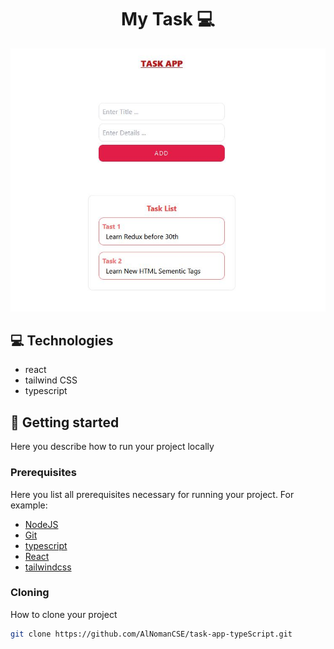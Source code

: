 <h1 align="center" style="font-weight: bold;">My Task 💻</h1>

<p align="center">
<div align="center">
<!-- <img src="./public/1.JPG" alt="Logo" width="300" height="300"> -->

</div>


![Awesome ReadME](public/2.JPG)

<h2 id="technologies">💻 Technologies</h2>

- react
- tailwind CSS
- typescript

<h2 id="started">🚀 Getting started</h2>

Here you describe how to run your project locally

<h3>Prerequisites</h3>

Here you list all prerequisites necessary for running your project. For example:

- [NodeJS](https://github.com/)
- [Git](https://github.com)
- [typescript](https://www.typescriptlang.org/)
- [React](https://react.dev/learn)
- [tailwindcss](https://tailwindcss.com/)

<h3>Cloning</h3>

How to clone your project

```bash
git clone https://github.com/AlNomanCSE/task-app-typeScript.git
```
